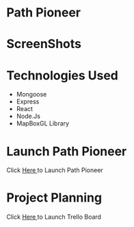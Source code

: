 # Path Pioneer

# ScreenShots

# Technologies Used

* Mongoose
* Express
* React
* Node.Js
* MapBoxGL Library


# Launch Path Pioneer

Click [ Here ](https://path-pioneer-d87bb5db5253.herokuapp.com) to Launch Path Pioneer

# Project Planning

Click [ Here ](https://trello.com/b/ONrP0ctP/project-4) to Launch Trello Board

